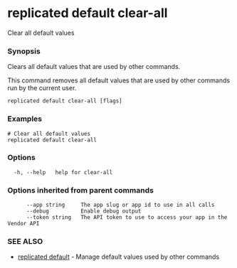 # replicated default clear-all

Clear all default values

### Synopsis

Clears all default values that are used by other commands.

This command removes all default values that are used by other commands run by the current user.

```
replicated default clear-all [flags]
```

### Examples

```
# Clear all default values
replicated default clear-all
```

### Options

```
  -h, --help   help for clear-all
```

### Options inherited from parent commands

```
      --app string     The app slug or app id to use in all calls
      --debug          Enable debug output
      --token string   The API token to use to access your app in the Vendor API
```

### SEE ALSO

* [replicated default](replicated-cli-default)	 - Manage default values used by other commands